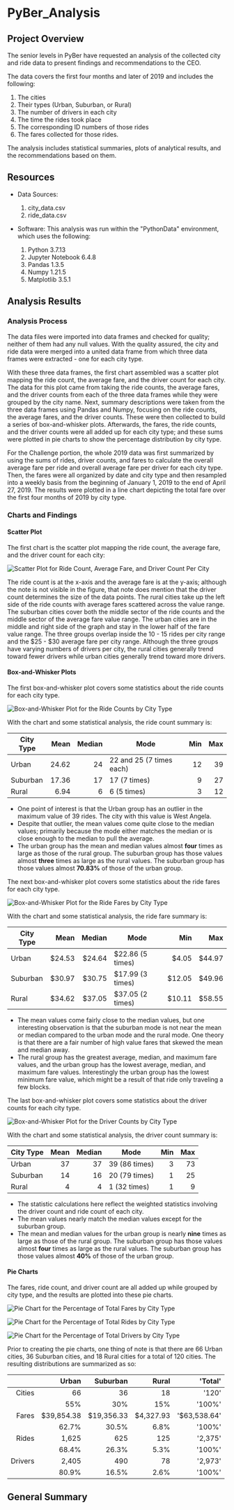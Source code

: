 # PyBer_Analysis

## Project Overview
The senior levels in PyBer have requested an analysis of the collected city and ride data to present findings and recommendations to the CEO.

The data covers the first four months and later of 2019 and includes the following:
1. The cities
2. Their types (Urban, Suburban, or Rural)
3. The number of drivers in each city
4. The time the rides took place
5. The corresponding ID numbers of those rides
6. The fares collected for those rides.

The analysis includes statistical summaries, plots of analytical results, and the recommendations based on them.

## Resources
- Data Sources:
  1. city_data.csv
  2. ride_data.csv

- Software: This analysis was run within the "PythonData" environment, which uses the following:
  1. Python 3.7.13
  2. Jupyter Notebook 6.4.8
  3. Pandas 1.3.5
  4. Numpy 1.21.5
  5. Matplotlib 3.5.1

## Analysis Results

### Analysis Process
The data files were imported into data frames and checked for quality; neither of them had any null values. With the quality assured, the city and ride data were merged into a united data frame from which three data frames were extracted - one for each city type.

With these three data frames, the first chart assembled was a scatter plot mapping the ride count, the average fare, and the driver count for each city. The data for this plot came from taking the ride counts, the average fares, and the driver counts from each of the three data frames while they were grouped by the city name. Next, summary descriptions were taken from the three data frames using Pandas and Numpy, focusing on the ride counts, the average fares, and the driver counts. These were then collected to build a series of box-and-whisker plots. Afterwards, the fares, the ride counts, and the driver counts were all added up for each city type; and these sums were plotted in pie charts to show the percentage distribution by city type.

For the Challenge portion, the whole 2019 data was first summarized by using the sums of rides, driver counts, and fares to calculate the overall average fare per ride and overall average fare per driver for each city type. Then, the fares were all organized by date and city type and then resampled into a weekly basis from the beginning of January 1, 2019 to the end of April 27, 2019. The results were plotted in a line chart depicting the total fare over the first four months of 2019 by city type.

### Charts and Findings

#### Scatter Plot
The first chart is the scatter plot mapping the ride count, the average fare, and the driver count for each city:

![Scatter Plot for Ride Count, Average Fare, and Driver Count Per City](https://github.com/Owen-Wang1234/PyBer_Analysis/blob/main/analysis/Fig1.png)

The ride count is at the x-axis and the average fare is at the y-axis; although the note is not visible in the figure, that note does mention that the driver count determines the size of the data points. The rural cities take up the left side of the ride counts with average fares scattered across the value range. The suburban cities cover both the middle sector of the ride counts and the middle sector of the average fare value range. The urban cities are in the middle and right side of the graph and stay in the lower half of the fare value range. The three groups overlap inside the 10 - 15 rides per city range and the $25 - $30 average fare per city range. Although the three groups have varying numbers of drivers per city, the rural cities generally trend toward fewer drivers while urban cities generally trend toward more drivers.

#### Box-and-Whisker Plots
The first box-and-whisker plot covers some statistics about the ride counts for each city type.

![Box-and-Whisker Plot for the Ride Counts by City Type](https://github.com/Owen-Wang1234/PyBer_Analysis/blob/main/analysis/Fig2.png)

With the chart and some statistical analysis, the ride count summary is:

| City Type | Mean | Median | Mode | Min | Max |
| --- | ---: | ---: | --- | ---: | ---: |
| Urban | 24.62 | 24 | 22 and 25 (7 times each) | 12 | 39 |
| Suburban | 17.36 | 17 | 17 (7 times) | 9 | 27 |
| Rural | 6.94 | 6 | 6 (5 times) | 3 | 12 |

- One point of interest is that the Urban group has an outlier in the maximum value of 39 rides. The city with this value is West Angela.
- Despite that outlier, the mean values come quite close to the median values; primarily because the mode either matches the median or is close enough to the median to pull the average.
- The urban group has the mean and median values almost **four** times as large as those of the rural group. The suburban group has those values almost **three** times as large as the rural values. The suburban group has those values almost **70.83%** of those of the urban group.

The next box-and-whisker plot covers some statistics about the ride fares for each city type.

![Box-and-Whisker Plot for the Ride Fares by City Type](https://github.com/Owen-Wang1234/PyBer_Analysis/blob/main/analysis/Fig3.png)

With the chart and some statistical analysis, the ride fare summary is:

| City Type | Mean | Median | Mode | Min | Max |
| --- | ---: | ---: | --- | ---: | ---: |
| Urban | $24.53 | $24.64 | $22.86 (5 times) | $4.05 | $44.97 |
| Suburban | $30.97 | $30.75 | $17.99 (3 times) | $12.05 | $49.96 |
| Rural | $34.62 | $37.05 | $37.05 (2 times) | $10.11 | $58.55 |

- The mean values come fairly close to the median values, but one interesting observation is that the suburban mode is not near the mean or median compared to the urban mode and the rural mode. One theory is that there are a fair number of high value fares that skewed the mean and median away.
- The rural group has the greatest average, median, and maximum fare values, and the urban group has the lowest average, median, and maximum fare values. Interestingly the urban group has the lowest minimum fare value, which might be a result of that ride only traveling a few blocks.

The last box-and-whisker plot covers some statistics about the driver counts for each city type.

![Box-and-Whisker Plot for the Driver Counts by City Type](https://github.com/Owen-Wang1234/PyBer_Analysis/blob/main/analysis/Fig4.png)

With the chart and some statistical analysis, the driver count summary is:

| City Type | Mean | Median | Mode | Min | Max |
| --- | ---: | ---: | --- | ---: | ---: |
| Urban | 37 | 37 | 39 (86 times) | 3 | 73 |
| Suburban | 14 | 16 | 20 (79 times) | 1 | 25 |
| Rural | 4 | 4 | 1 (32 times) | 1 | 9 |

- The statistic calculations here reflect the weighted statistics involving the driver count and ride count of each city.
- The mean values nearly match the median values except for the suburban group.
- The mean and median values for the urban group is nearly **nine** times as large as those of the rural group. The suburban group has those values almost **four** times as large as the rural values. The suburban group has those values almost **40%** of those of the urban group.

#### Pie Charts
The fares, ride count, and driver count are all added up while grouped by city type, and the results are plotted into these pie charts.

![Pie Chart for the Percentage of Total Fares by City Type](https://github.com/Owen-Wang1234/PyBer_Analysis/blob/main/analysis/Fig5.png)

![Pie Chart for the Percentage of Total Rides by City Type](https://github.com/Owen-Wang1234/PyBer_Analysis/blob/main/analysis/Fig6.png)

![Pie Chart for the Percentage of Total Drivers by City Type](https://github.com/Owen-Wang1234/PyBer_Analysis/blob/main/analysis/Fig7.png)

Prior to creating the pie charts, one thing of note is that there are 66 Urban cities, 36 Suburban cities, and 18 Rural cities for a total of 120 cities. The resulting distributions are summarized as so:

| | Urban | Suburban | Rural | 'Total' |
| ---: | ---: | ---: | ---: | ---: |
| Cities | 66 | 36 | 18 | '120' |
| | 55% | 30% | 15% | '100%' |
| Fares | $39,854.38 | $19,356.33 | $4,327.93 | '$63,538.64' |
| | 62.7% | 30.5% | 6.8% | '100%' |
| Rides | 1,625 | 625 | 125 | '2,375' |
| | 68.4% | 26.3% | 5.3% | '100%' |
| Drivers | 2,405 | 490 | 78 | '2,973' |
| | 80.9% | 16.5% | 2.6% | '100%' |

## General Summary
